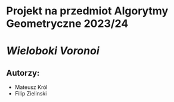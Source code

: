 # Projekt na przedmiot Algorytmy Geometryczne 2023/24

# *Wieloboki Voronoi*

## Autorzy:
- Mateusz Król
- Filip Zielinski